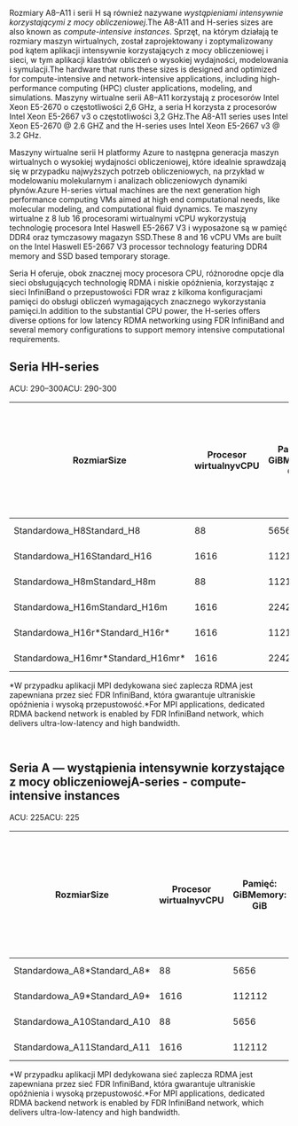 <!-- A-series - compute-intensive instances, H-series -->

<span data-ttu-id="27362-101">Rozmiary A8–A11 i serii H są również nazywane *wystąpieniami intensywnie korzystającymi z mocy obliczeniowej*.</span><span class="sxs-lookup"><span data-stu-id="27362-101">The A8-A11 and H-series sizes are also known as *compute-intensive instances*.</span></span> <span data-ttu-id="27362-102">Sprzęt, na którym działają te rozmiary maszyn wirtualnych, został zaprojektowany i zoptymalizowany pod kątem aplikacji intensywnie korzystających z mocy obliczeniowej i sieci, w tym aplikacji klastrów obliczeń o wysokiej wydajności, modelowania i symulacji.</span><span class="sxs-lookup"><span data-stu-id="27362-102">The hardware that runs these sizes is designed and optimized for compute-intensive and network-intensive applications, including high-performance computing (HPC) cluster applications, modeling, and simulations.</span></span> <span data-ttu-id="27362-103">Maszyny wirtualne serii A8–A11 korzystają z procesorów Intel Xeon E5-2670 o częstotliwości 2,6 GHz, a seria H korzysta z procesorów Intel Xeon E5-2667 v3 o częstotliwości 3,2 GHz.</span><span class="sxs-lookup"><span data-stu-id="27362-103">The A8-A11 series uses Intel Xeon E5-2670 @ 2.6 GHZ and the H-series uses Intel Xeon E5-2667 v3 @ 3.2 GHz.</span></span> 

<span data-ttu-id="27362-104">Maszyny wirtualne serii H platformy Azure to następna generacja maszyn wirtualnych o wysokiej wydajności obliczeniowej, które idealnie sprawdzają się w przypadku najwyższych potrzeb obliczeniowych, na przykład w modelowaniu molekularnym i analizach obliczeniowych dynamiki płynów.</span><span class="sxs-lookup"><span data-stu-id="27362-104">Azure H-series virtual machines are the next generation high performance computing VMs aimed at high end computational needs, like molecular modeling, and computational fluid dynamics.</span></span> <span data-ttu-id="27362-105">Te maszyny wirtualne z 8 lub 16 procesorami wirtualnymi vCPU wykorzystują technologię procesora Intel Haswell E5-2667 V3 i wyposażone są w pamięć DDR4 oraz tymczasowy magazyn SSD.</span><span class="sxs-lookup"><span data-stu-id="27362-105">These 8 and 16 vCPU VMs are built on the Intel Haswell E5-2667 V3 processor technology featuring DDR4 memory and SSD based temporary storage.</span></span> 

<span data-ttu-id="27362-106">Seria H oferuje, obok znacznej mocy procesora CPU, różnorodne opcje dla sieci obsługujących technologię RDMA i niskie opóźnienia, korzystając z sieci InfiniBand o przepustowości FDR wraz z kilkoma konfiguracjami pamięci do obsługi obliczeń wymagających znacznego wykorzystania pamięci.</span><span class="sxs-lookup"><span data-stu-id="27362-106">In addition to the substantial CPU power, the H-series offers diverse options for low latency RDMA networking using FDR InfiniBand and several memory configurations to support memory intensive computational requirements.</span></span>



## <a name="h-series"></a><span data-ttu-id="27362-107">Seria H</span><span class="sxs-lookup"><span data-stu-id="27362-107">H-series</span></span>

<span data-ttu-id="27362-108">ACU: 290–300</span><span class="sxs-lookup"><span data-stu-id="27362-108">ACU: 290-300</span></span>

| <span data-ttu-id="27362-109">Rozmiar</span><span class="sxs-lookup"><span data-stu-id="27362-109">Size</span></span> | <span data-ttu-id="27362-110">Procesor wirtualny</span><span class="sxs-lookup"><span data-stu-id="27362-110">vCPU</span></span> | <span data-ttu-id="27362-111">Pamięć: GiB</span><span class="sxs-lookup"><span data-stu-id="27362-111">Memory: GiB</span></span> | <span data-ttu-id="27362-112">Magazyn tymczasowy (SSD): GiB</span><span class="sxs-lookup"><span data-stu-id="27362-112">Temp storage (SSD) GiB</span></span> | <span data-ttu-id="27362-113">Maks. liczba dysków danych</span><span class="sxs-lookup"><span data-stu-id="27362-113">Max data disks</span></span> | <span data-ttu-id="27362-114">Maksymalna przepływność dysków: liczba operacji we/wy na sekundę</span><span class="sxs-lookup"><span data-stu-id="27362-114">Max disk throughput: IOPS</span></span> | <span data-ttu-id="27362-115">Maksymalna liczba kart sieciowych</span><span class="sxs-lookup"><span data-stu-id="27362-115">Max NICs</span></span> |
| --- | --- | --- | --- | --- | --- | --- |
| <span data-ttu-id="27362-116">Standardowa_H8</span><span class="sxs-lookup"><span data-stu-id="27362-116">Standard_H8</span></span> |<span data-ttu-id="27362-117">8</span><span class="sxs-lookup"><span data-stu-id="27362-117">8</span></span> |<span data-ttu-id="27362-118">56</span><span class="sxs-lookup"><span data-stu-id="27362-118">56</span></span> |<span data-ttu-id="27362-119">1000</span><span class="sxs-lookup"><span data-stu-id="27362-119">1000</span></span> |<span data-ttu-id="27362-120">16</span><span class="sxs-lookup"><span data-stu-id="27362-120">16</span></span> |<span data-ttu-id="27362-121">16 x 500</span><span class="sxs-lookup"><span data-stu-id="27362-121">16 x 500</span></span> |<span data-ttu-id="27362-122">2</span><span class="sxs-lookup"><span data-stu-id="27362-122">2</span></span>  |
| <span data-ttu-id="27362-123">Standardowa_H16</span><span class="sxs-lookup"><span data-stu-id="27362-123">Standard_H16</span></span> |<span data-ttu-id="27362-124">16</span><span class="sxs-lookup"><span data-stu-id="27362-124">16</span></span> |<span data-ttu-id="27362-125">112</span><span class="sxs-lookup"><span data-stu-id="27362-125">112</span></span> |<span data-ttu-id="27362-126">2000</span><span class="sxs-lookup"><span data-stu-id="27362-126">2000</span></span> |<span data-ttu-id="27362-127">32</span><span class="sxs-lookup"><span data-stu-id="27362-127">32</span></span> |<span data-ttu-id="27362-128">32 x 500</span><span class="sxs-lookup"><span data-stu-id="27362-128">32 x 500</span></span> |<span data-ttu-id="27362-129">4</span><span class="sxs-lookup"><span data-stu-id="27362-129">4</span></span> |
| <span data-ttu-id="27362-130">Standardowa_H8m</span><span class="sxs-lookup"><span data-stu-id="27362-130">Standard_H8m</span></span> |<span data-ttu-id="27362-131">8</span><span class="sxs-lookup"><span data-stu-id="27362-131">8</span></span> |<span data-ttu-id="27362-132">112</span><span class="sxs-lookup"><span data-stu-id="27362-132">112</span></span> |<span data-ttu-id="27362-133">1000</span><span class="sxs-lookup"><span data-stu-id="27362-133">1000</span></span> |<span data-ttu-id="27362-134">16</span><span class="sxs-lookup"><span data-stu-id="27362-134">16</span></span> |<span data-ttu-id="27362-135">16 x 500</span><span class="sxs-lookup"><span data-stu-id="27362-135">16 x 500</span></span> |<span data-ttu-id="27362-136">2</span><span class="sxs-lookup"><span data-stu-id="27362-136">2</span></span>  |
| <span data-ttu-id="27362-137">Standardowa_H16m</span><span class="sxs-lookup"><span data-stu-id="27362-137">Standard_H16m</span></span> |<span data-ttu-id="27362-138">16</span><span class="sxs-lookup"><span data-stu-id="27362-138">16</span></span> |<span data-ttu-id="27362-139">224</span><span class="sxs-lookup"><span data-stu-id="27362-139">224</span></span> |<span data-ttu-id="27362-140">2000</span><span class="sxs-lookup"><span data-stu-id="27362-140">2000</span></span> |<span data-ttu-id="27362-141">32</span><span class="sxs-lookup"><span data-stu-id="27362-141">32</span></span> |<span data-ttu-id="27362-142">32 x 500</span><span class="sxs-lookup"><span data-stu-id="27362-142">32 x 500</span></span> |<span data-ttu-id="27362-143">4</span><span class="sxs-lookup"><span data-stu-id="27362-143">4</span></span>  |
| <span data-ttu-id="27362-144">Standardowa_H16r*</span><span class="sxs-lookup"><span data-stu-id="27362-144">Standard_H16r*</span></span> |<span data-ttu-id="27362-145">16</span><span class="sxs-lookup"><span data-stu-id="27362-145">16</span></span> |<span data-ttu-id="27362-146">112</span><span class="sxs-lookup"><span data-stu-id="27362-146">112</span></span> |<span data-ttu-id="27362-147">2000</span><span class="sxs-lookup"><span data-stu-id="27362-147">2000</span></span> |<span data-ttu-id="27362-148">32</span><span class="sxs-lookup"><span data-stu-id="27362-148">32</span></span> |<span data-ttu-id="27362-149">32 x 500</span><span class="sxs-lookup"><span data-stu-id="27362-149">32 x 500</span></span> |<span data-ttu-id="27362-150">4</span><span class="sxs-lookup"><span data-stu-id="27362-150">4</span></span>  |
| <span data-ttu-id="27362-151">Standardowa_H16mr*</span><span class="sxs-lookup"><span data-stu-id="27362-151">Standard_H16mr*</span></span> |<span data-ttu-id="27362-152">16</span><span class="sxs-lookup"><span data-stu-id="27362-152">16</span></span> |<span data-ttu-id="27362-153">224</span><span class="sxs-lookup"><span data-stu-id="27362-153">224</span></span> |<span data-ttu-id="27362-154">2000</span><span class="sxs-lookup"><span data-stu-id="27362-154">2000</span></span> |<span data-ttu-id="27362-155">32</span><span class="sxs-lookup"><span data-stu-id="27362-155">32</span></span> |<span data-ttu-id="27362-156">32 x 500</span><span class="sxs-lookup"><span data-stu-id="27362-156">32 x 500</span></span> |<span data-ttu-id="27362-157">4</span><span class="sxs-lookup"><span data-stu-id="27362-157">4</span></span> |

<span data-ttu-id="27362-158">*W przypadku aplikacji MPI dedykowana sieć zaplecza RDMA jest zapewniana przez sieć FDR InfiniBand, która gwarantuje ultraniskie opóźnienia i wysoką przepustowość.</span><span class="sxs-lookup"><span data-stu-id="27362-158">*For MPI applications, dedicated RDMA backend network is enabled by FDR InfiniBand network, which delivers ultra-low-latency and high bandwidth.</span></span>

<br>



## <a name="a-series---compute-intensive-instances"></a><span data-ttu-id="27362-159">Seria A — wystąpienia intensywnie korzystające z mocy obliczeniowej</span><span class="sxs-lookup"><span data-stu-id="27362-159">A-series - compute-intensive instances</span></span>

<span data-ttu-id="27362-160">ACU: 225</span><span class="sxs-lookup"><span data-stu-id="27362-160">ACU: 225</span></span>

| <span data-ttu-id="27362-161">Rozmiar</span><span class="sxs-lookup"><span data-stu-id="27362-161">Size</span></span> | <span data-ttu-id="27362-162">Procesor wirtualny</span><span class="sxs-lookup"><span data-stu-id="27362-162">vCPU</span></span> | <span data-ttu-id="27362-163">Pamięć: GiB</span><span class="sxs-lookup"><span data-stu-id="27362-163">Memory: GiB</span></span> | <span data-ttu-id="27362-164">Magazyn tymczasowy (HDD): GiB</span><span class="sxs-lookup"><span data-stu-id="27362-164">Temp storage (HDD): GiB</span></span> | <span data-ttu-id="27362-165">Maks. liczba dysków danych</span><span class="sxs-lookup"><span data-stu-id="27362-165">Max data disks</span></span> | <span data-ttu-id="27362-166">Maksymalna przepływność dysków danych: liczba operacji we/wy na sekundę</span><span class="sxs-lookup"><span data-stu-id="27362-166">Max data disk throughput: IOPS</span></span> | <span data-ttu-id="27362-167">Maksymalna liczba kart sieciowych</span><span class="sxs-lookup"><span data-stu-id="27362-167">Max NICs</span></span>|
| --- | --- | --- | --- | --- | --- | --- |
| <span data-ttu-id="27362-168">Standardowa_A8*</span><span class="sxs-lookup"><span data-stu-id="27362-168">Standard_A8*</span></span> |<span data-ttu-id="27362-169">8</span><span class="sxs-lookup"><span data-stu-id="27362-169">8</span></span> |<span data-ttu-id="27362-170">56</span><span class="sxs-lookup"><span data-stu-id="27362-170">56</span></span> |<span data-ttu-id="27362-171">382</span><span class="sxs-lookup"><span data-stu-id="27362-171">382</span></span> |<span data-ttu-id="27362-172">16</span><span class="sxs-lookup"><span data-stu-id="27362-172">16</span></span> |<span data-ttu-id="27362-173">16 x 500</span><span class="sxs-lookup"><span data-stu-id="27362-173">16x500</span></span> |<span data-ttu-id="27362-174">2</span><span class="sxs-lookup"><span data-stu-id="27362-174">2</span></span> |
| <span data-ttu-id="27362-175">Standardowa_A9*</span><span class="sxs-lookup"><span data-stu-id="27362-175">Standard_A9*</span></span> |<span data-ttu-id="27362-176">16</span><span class="sxs-lookup"><span data-stu-id="27362-176">16</span></span> |<span data-ttu-id="27362-177">112</span><span class="sxs-lookup"><span data-stu-id="27362-177">112</span></span> |<span data-ttu-id="27362-178">382</span><span class="sxs-lookup"><span data-stu-id="27362-178">382</span></span> |<span data-ttu-id="27362-179">16</span><span class="sxs-lookup"><span data-stu-id="27362-179">16</span></span> |<span data-ttu-id="27362-180">16 x 500</span><span class="sxs-lookup"><span data-stu-id="27362-180">16x500</span></span> |<span data-ttu-id="27362-181">4</span><span class="sxs-lookup"><span data-stu-id="27362-181">4</span></span> |
| <span data-ttu-id="27362-182">Standardowa_A10</span><span class="sxs-lookup"><span data-stu-id="27362-182">Standard_A10</span></span> |<span data-ttu-id="27362-183">8</span><span class="sxs-lookup"><span data-stu-id="27362-183">8</span></span> |<span data-ttu-id="27362-184">56</span><span class="sxs-lookup"><span data-stu-id="27362-184">56</span></span> |<span data-ttu-id="27362-185">382</span><span class="sxs-lookup"><span data-stu-id="27362-185">382</span></span> |<span data-ttu-id="27362-186">16</span><span class="sxs-lookup"><span data-stu-id="27362-186">16</span></span> |<span data-ttu-id="27362-187">16 x 500</span><span class="sxs-lookup"><span data-stu-id="27362-187">16x500</span></span> |<span data-ttu-id="27362-188">2</span><span class="sxs-lookup"><span data-stu-id="27362-188">2</span></span>  |
| <span data-ttu-id="27362-189">Standardowa_A11</span><span class="sxs-lookup"><span data-stu-id="27362-189">Standard_A11</span></span> |<span data-ttu-id="27362-190">16</span><span class="sxs-lookup"><span data-stu-id="27362-190">16</span></span> |<span data-ttu-id="27362-191">112</span><span class="sxs-lookup"><span data-stu-id="27362-191">112</span></span> |<span data-ttu-id="27362-192">382</span><span class="sxs-lookup"><span data-stu-id="27362-192">382</span></span> |<span data-ttu-id="27362-193">16</span><span class="sxs-lookup"><span data-stu-id="27362-193">16</span></span> |<span data-ttu-id="27362-194">16 x 500</span><span class="sxs-lookup"><span data-stu-id="27362-194">16x500</span></span> |<span data-ttu-id="27362-195">4</span><span class="sxs-lookup"><span data-stu-id="27362-195">4</span></span> |

<span data-ttu-id="27362-196">*W przypadku aplikacji MPI dedykowana sieć zaplecza RDMA jest zapewniana przez sieć FDR InfiniBand, która gwarantuje ultraniskie opóźnienia i wysoką przepustowość.</span><span class="sxs-lookup"><span data-stu-id="27362-196">*For MPI applications, dedicated RDMA backend network is enabled by FDR InfiniBand network, which delivers ultra-low-latency and high bandwidth.</span></span>

<br>



